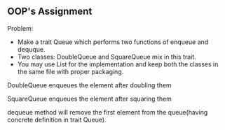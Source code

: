 ## OOP's Assignment

Problem:
* Make a trait Queue which performs two functions of enqueue and dequque.
* Two classes: DoubleQueue and SquareQueue mix in this trait.
* You may use List for the implementation and keep both the classes in the same file with proper packaging.

DoubleQueue enqueues the element after doubling them

SquareQueue enqueues the element after squaring them

dequeue method will remove the first element from the queue(having concrete definition in trait Queue).


